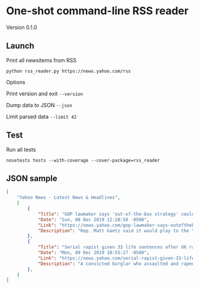 # One-shot command-line RSS reader

Version 0.1.0

## Launch

Print all newsitems from RSS 

`python rss_reader.py https://news.yahoo.com/rss`

Options

Print version and exit
`--version`

Dump data to JSON
`--json`

Limit parsed data
`--limit 42`


## Test

Run all tests

`nosetests tests --with-coverage --cover-package=rss_reader`


## JSON sample
```json
[
    "Yahoo News - Latest News & Headlines",
    [
        {
            "Title": "GOP lawmaker says 'out-of-the-box strategy' could give Trump an 'advantage' in impeachment hearings",
            "Date": "Sun, 08 Dec 2019 12:28:50 -0500",
            "Link": "https://news.yahoo.com/gop-lawmaker-says-outofthebox-strategy-could-give-trump-an-advantage-in-impeachment-hearings-172850668.html",
            "Description": "Rep. Matt Gaetz said it would play to the \u201cpresident\u2019s advantage\u201d to have his top administration officials testify in the upcoming impeachment hearings."
        },
        {
            "Title": "Serial rapist given 33 life sentences after UK rampage while wrongly free",
            "Date": "Mon, 09 Dec 2019 10:55:27 -0500",
            "Link": "https://news.yahoo.com/serial-rapist-given-33-life-155527846.html",
            "Description": "A convicted burglar who assaulted and raped women and children during a two-week rampage across Britain while wrongly free from jail was given 33 life sentences on Monday, with the judge saying he would never cease to be a danger to society. Joseph McCann, 34, was convicted of 37 offences relating to 11 victims aged between 11 and 71, committed in April and May this year. Sentencing him at London's Old Bailey Court, judge Andrew Edis said he was \"a coward, a violent bully and a paedophile\"."
        },
    ]
]
```